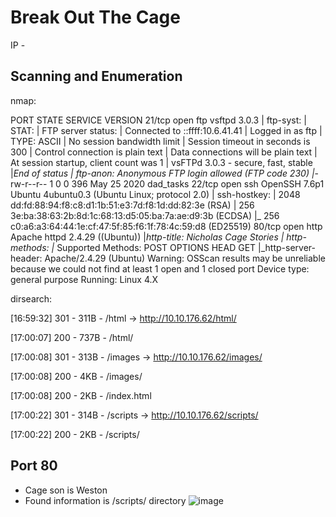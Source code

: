 
# Break Out The Cage

IP - 


## Scanning and Enumeration

nmap:

PORT   STATE SERVICE VERSION
21/tcp open  ftp     vsftpd 3.0.3
| ftp-syst:
|   STAT:
| FTP server status:
|      Connected to ::ffff:10.6.41.41
|      Logged in as ftp
|      TYPE: ASCII
|      No session bandwidth limit
|      Session timeout in seconds is 300
|      Control connection is plain text
|      Data connections will be plain text
|      At session startup, client count was 1
|      vsFTPd 3.0.3 - secure, fast, stable
|*End of status
| ftp-anon: Anonymous FTP login allowed (FTP code 230)
|*-rw-r--r--    1 0        0             396 May 25  2020 dad_tasks
22/tcp open  ssh     OpenSSH 7.6p1 Ubuntu 4ubuntu0.3 (Ubuntu Linux; protocol 2.0)
| ssh-hostkey:
|   2048 dd:fd:88:94:f8:c8:d1:1b:51:e3:7d:f8:1d:dd:82:3e (RSA)
|   256 3e:ba:38:63:2b:8d:1c:68:13:d5:05:ba:7a:ae:d9:3b (ECDSA)
|_  256 c0:a6:a3:64:44:1e:cf:47:5f:85:f6:1f:78:4c:59:d8 (ED25519)
80/tcp open  http    Apache httpd 2.4.29 ((Ubuntu))
|*http-title: Nicholas Cage Stories
| http-methods:
|*  Supported Methods: POST OPTIONS HEAD GET
|_http-server-header: Apache/2.4.29 (Ubuntu)
Warning: OSScan results may be unreliable because we could not find at least 1 open and 1 closed port
Device type: general purpose
Running: Linux 4.X

dirsearch:

[16:59:32] 301 -   311B - /html  ->  http://10.10.176.62/html/

[17:00:07] 200 -   737B - /html/

[17:00:08] 301 -   313B - /images  ->  http://10.10.176.62/images/

[17:00:08] 200 -    4KB - /images/

[17:00:08] 200 -    2KB - /index.html

[17:00:22] 301 -   314B - /scripts  ->  http://10.10.176.62/scripts/

[17:00:22] 200 -    2KB - /scripts/

## Port 80

- Cage son is Weston
- Found information is /scripts/ directory
![image](https://github.com/user-attachments/assets/2021c32c-bb75-4ac0-add0-405a10202f53)



